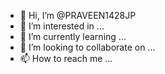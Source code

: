 - 👋 Hi, I’m @PRAVEEN1428JP
- 👀 I’m interested in ...
- 🌱 I’m currently learning ...
- 💞️ I’m looking to collaborate on ...
- 📫 How to reach me ...

<!---
PRAVEEN1428JP/PRAVEEN1428JP is a ✨ special ✨ repository because its `README.md` (this file) appears on your GitHub profile.
You can click the Preview link to take a look at your changes.
--->
